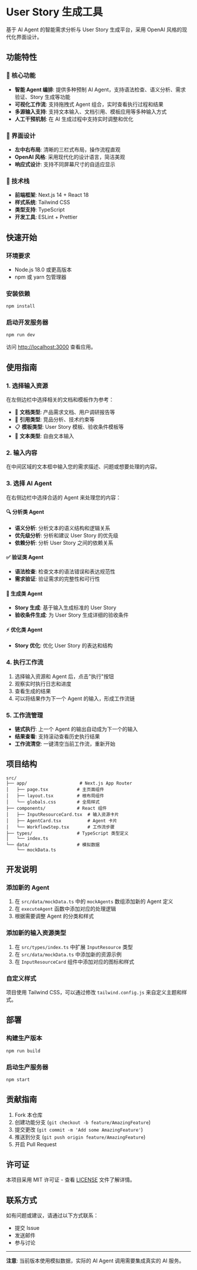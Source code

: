 # User Story 生成工具

基于 AI Agent 的智能需求分析与 User Story 生成平台，采用 OpenAI 风格的现代化界面设计。

## 功能特性

### 🎯 核心功能
- **智能 Agent 编排**: 提供多种预制 AI Agent，支持语法检查、语义分析、需求验证、Story 生成等功能
- **可视化工作流**: 支持拖拽式 Agent 组合，实时查看执行过程和结果
- **多源输入支持**: 支持文本输入、文档引用、模板应用等多种输入方式
- **人工干预机制**: 在 AI 生成过程中支持实时调整和优化

### 🎨 界面设计
- **左中右布局**: 清晰的三栏式布局，操作流程直观
- **OpenAI 风格**: 采用现代化的设计语言，简洁美观
- **响应式设计**: 支持不同屏幕尺寸的自适应显示

### 🔧 技术栈
- **前端框架**: Next.js 14 + React 18
- **样式系统**: Tailwind CSS
- **类型支持**: TypeScript
- **开发工具**: ESLint + Prettier

## 快速开始

### 环境要求
- Node.js 18.0 或更高版本
- npm 或 yarn 包管理器

### 安装依赖
```bash
npm install
```

### 启动开发服务器
```bash
npm run dev
```

访问 [http://localhost:3000](http://localhost:3000) 查看应用。

## 使用指南

### 1. 选择输入资源
在左侧边栏中选择相关的文档和模板作为参考：
- 📄 **文档类型**: 产品需求文档、用户调研报告等
- 🔗 **引用类型**: 竞品分析、技术约束等
- 📋 **模板类型**: User Story 模板、验收条件模板等
- 📝 **文本类型**: 自由文本输入

### 2. 输入内容
在中间区域的文本框中输入您的需求描述、问题或想要处理的内容。

### 3. 选择 AI Agent
在右侧边栏中选择合适的 Agent 来处理您的内容：

#### 🔍 分析类 Agent
- **语义分析**: 分析文本的语义结构和逻辑关系
- **优先级分析**: 分析和建议 User Story 的优先级
- **依赖分析**: 分析 User Story 之间的依赖关系

#### ✅ 验证类 Agent
- **语法检查**: 检查文本的语法错误和表达规范性
- **需求验证**: 验证需求的完整性和可行性

#### 📖 生成类 Agent
- **Story 生成**: 基于输入生成标准的 User Story
- **验收条件生成**: 为 User Story 生成详细的验收条件

#### ⚡ 优化类 Agent
- **Story 优化**: 优化 User Story 的表达和结构

### 4. 执行工作流
1. 选择输入资源和 Agent 后，点击"执行"按钮
2. 观察实时执行日志和进度
3. 查看生成的结果
4. 可以将结果作为下一个 Agent 的输入，形成工作流链

### 5. 工作流管理
- **链式执行**: 上一个 Agent 的输出自动成为下一个的输入
- **结果查看**: 支持滚动查看历史执行结果
- **工作流清空**: 一键清空当前工作流，重新开始

## 项目结构

```
src/
├── app/                    # Next.js App Router
│   ├── page.tsx           # 主页面组件
│   ├── layout.tsx         # 根布局组件
│   └── globals.css        # 全局样式
├── components/            # React 组件
│   ├── InputResourceCard.tsx  # 输入资源卡片
│   ├── AgentCard.tsx          # Agent 卡片
│   └── WorkflowStep.tsx       # 工作流步骤
├── types/                 # TypeScript 类型定义
│   └── index.ts
└── data/                  # 模拟数据
    └── mockData.ts
```

## 开发说明

### 添加新的 Agent
1. 在 `src/data/mockData.ts` 中的 `mockAgents` 数组添加新的 Agent 定义
2. 在 `executeAgent` 函数中添加对应的处理逻辑
3. 根据需要调整 Agent 的分类和样式

### 添加新的输入资源类型
1. 在 `src/types/index.ts` 中扩展 `InputResource` 类型
2. 在 `src/data/mockData.ts` 中添加新的资源示例
3. 在 `InputResourceCard` 组件中添加对应的图标和样式

### 自定义样式
项目使用 Tailwind CSS，可以通过修改 `tailwind.config.js` 来自定义主题和样式。

## 部署

### 构建生产版本
```bash
npm run build
```

### 启动生产服务器
```bash
npm start
```

## 贡献指南

1. Fork 本仓库
2. 创建功能分支 (`git checkout -b feature/AmazingFeature`)
3. 提交更改 (`git commit -m 'Add some AmazingFeature'`)
4. 推送到分支 (`git push origin feature/AmazingFeature`)
5. 开启 Pull Request

## 许可证

本项目采用 MIT 许可证 - 查看 [LICENSE](LICENSE) 文件了解详情。

## 联系方式

如有问题或建议，请通过以下方式联系：
- 提交 Issue
- 发送邮件
- 参与讨论

---

**注意**: 当前版本使用模拟数据，实际的 AI Agent 调用需要集成真实的 AI 服务。
